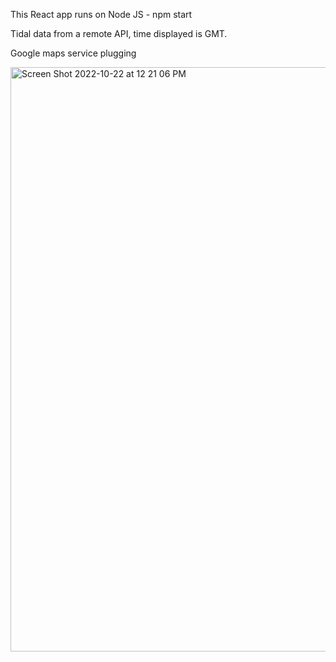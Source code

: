 This React app runs on Node JS - npm start

Tidal data from a remote API, time displayed is GMT.

Google maps service plugging

<img width="935" alt="Screen Shot 2022-10-22 at 12 21 06 PM" src="https://user-images.githubusercontent.com/27617096/197304271-45fb6d46-c220-4836-ad04-e62103e5babc.png">
